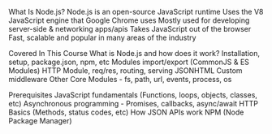 What Is Node.js?
Node.js is an open-source JavaScript runtime Uses the V8 JavaScript engine that Google Chrome uses Mostly used for developing server-side & networking apps/apis Takes JavaScript out of the browser Fast, scalable and popular in many areas of the industry

Covered In This Course
What is Node.js and how does it work? Installation, setup, package.json, npm, etc Modules import/export (CommonJS & ES Modules) HTTP Module, req/res, routing, serving JSONHTML Custom middleware
Other Core Modules - fs, path, url, events, process, os

Prerequisites
JavaScript fundamentals (Functions, loops, objects, classes, etc) Asynchronous programming - Promises, callbacks, async/await HTTP Basics (Methods, status codes, etc)
How JSON APIs work
NPM (Node Package Manager)
